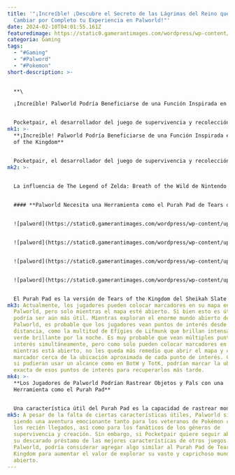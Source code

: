 ```yaml
---
title: '"¡Increíble! ¡Descubre el Secreto de las Lágrimas del Reino que Podría
  Cambiar por Completo tu Experiencia en Palworld!"'
date: 2024-02-10T04:01:55.161Z
featuredimage: https://static0.gamerantimages.com/wordpress/wp-content/uploads/2024/02/palworld-tears-of-the-kingdom-game-rant.jpg?q=50&fit=contain&w=1140&h=&dpr=1.5
categoria: Gaming
tags:
  - "#Gaming"
  - "#Palword"
  - "#Pokemon"
short-description: >-
  

  **\

  ¡Increíble! Palworld Podría Beneficiarse de una Función Inspirada en Tears of the Kingdom**


  Pocketpair, el desarrollador del juego de supervivencia y recolección de criaturas Palworld, no tardó en alcanzar un estado de notoriedad sin precedentes por tomar prestadas características de otras franquicias. Pokémon es la serie con la que Palworld más se asocia, especialmente por sus criaturas similares a los Pokémon conocidas como "Pals". De hecho, desde que entró en acceso anticipado, Palworld ha recibido crítica
mk1: >-
  **¡Increíble! Palworld Podría Beneficiarse de una Función Inspirada en Tears
  of the Kingdom**


  Pocketpair, el desarrollador del juego de supervivencia y recolección de criaturas Palworld, no tardó en alcanzar un estado de notoriedad sin precedentes por tomar prestadas características de otras franquicias. Pokémon es la serie con la que Palworld más se asocia, especialmente por sus criaturas similares a los Pokémon conocidas como "Pals". De hecho, desde que entró en acceso anticipado, Palworld ha recibido críticas constantes por sus características parecidas a las de Pokémon, pero Pokémon no es la única fuente de inspiración de Palworld.
mk2: >-
  

  La influencia de The Legend of Zelda: Breath of the Wild de Nintendo y su secuela Tears of the Kingdom se puede encontrar en todo el mundo abierto de Palworld, incluso en sus breves notas de piano entre las pantallas de carga. Su mapa también recuerda a los juegos de la nueva era de Zelda, ya que incluye puntos de viaje rápido descubiertos y la capacidad de agregar varios marcadores para indicar otros puntos de interés. Sin embargo, a pesar de lo que Palworld toma de BotW y TotK, hay una característica que no ha incluido y que Pocketpair debería considerar implementar mientras continúa actualizando el juego durante el acceso anticipado.


  #### **Palworld Necesita una Herramienta como el Purah Pad de Tears of the Kingdom**


  ![palword](https://static0.gamerantimages.com/wordpress/wp-content/uploads/2023/10/purah-pad.jpg?q=50&fit=contain&w=750&h=415&dpr=1.5 "palword")


  ![palword](https://static0.gamerantimages.com/wordpress/wp-content/uploads/2024/02/using-the-purah-pad-to-place-a-pin-in-tears-of-the-kingdom.jpg?q=50&fit=contain&w=750&h=415&dpr=1.5 "palword")


  ![palword](https://static0.gamerantimages.com/wordpress/wp-content/uploads/2024/02/palworld-players-gliding-on-gliders-and-pals.jpg?q=50&fit=contain&w=750&h=415&dpr=1.5 "palword")


  ![palword](https://static0.gamerantimages.com/wordpress/wp-content/uploads/2024/02/player-using-a-glider-with-pals-in-palworld.jpg?q=50&fit=contain&w=750&h=415&dpr=1.5 "palword")


  El Purah Pad es la versión de Tears of the Kingdom del Sheikah Slate de Breath of the Wild, y ambos funcionan de manera muy similar. De sus varias funciones, hay una característica a menudo subutilizada que hace que la exploración en Hyrule sea mucho más eficiente, y haría lo mismo para Palworld. Para empezar, los jugadores pueden abrir un alcance en el Sheikah Slate y el Purah Pad que les permite ver a larga distancia. También pueden colocar hasta seis alfileres de colores en el suelo para marcar ubicaciones en su mapa sin siquiera abrirlo. Dado que tanto BotW como TotK están llenos de secretos por descubrir, es fácil distraerse, por lo que estos alfileres son casi necesarios.
mk3: Actualmente, los jugadores pueden colocar marcadores en su mapa en
  Palworld, pero solo mientras el mapa esté abierto. Si bien esto es útil,
  podría ser aún más útil. Mientras exploran el enorme mundo abierto de
  Palworld, es probable que los jugadores vean puntos de interés desde la
  distancia, como la multitud de Efígies de Lifmunk que brillan intensamente de
  verde brillante por la noche. Es muy probable que vean múltiples puntos de
  interés simultáneamente, pero como solo pueden colocar marcadores en el mapa
  mientras está abierto, no les queda más remedio que abrir el mapa y colocar un
  marcador cerca de la ubicación aproximada de cada punto de interés. Como tal,
  si pudieran usar un alcance como en BotW y TotK, podrían marcar la ubicación
  exacta de esos puntos de interés para recuperarlos más tarde.
mk4: >-
  **Los Jugadores de Palworld Podrían Rastrear Objetos y Pals con una
  Herramienta como el Purah Pad**


  Una característica útil del Purah Pad es la capacidad de rastrear monstruos, materiales e incluso los mini-dungeons de las Santuarios de las Lágrimas de Tears of the Kingdom una vez que ha sido actualizado. Esto sin duda encontraría su lugar en Palworld, ya que hay innumerables Pals y objetos que encontrar. La capacidad de rastrear objetos coleccionables, materiales o incluso Pals haría que el vasto mundo abierto de Palworld se sintiera un poco más manejable, especialmente considerando que ya hay más de 100 Pals para encontrar y que Pocketpair planea agregar más a medida que lleva el juego a través de su período de acceso anticipado.
mk5: A pesar de la falta de ciertas características útiles, Palworld sigue
  siendo una aventura emocionante tanto para los veteranos de Pokémon como para
  los recién llegados, así como para los fanáticos de los géneros de
  supervivencia y creación. Sin embargo, si Pocketpair quiere seguir abrazando
  su descarado préstamo de las mejores características de otros juegos en
  Palworld, podría considerar agregar algo similar al Purah Pad de Tears of the
  Kingdom para aumentar el valor de explorar su vasto y caprichoso mundo
  abierto.
---
```

